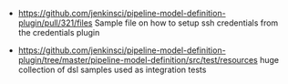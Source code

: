  * https://github.com/jenkinsci/pipeline-model-definition-plugin/pull/321/files
   Sample file on how to setup ssh credentials from the credentials plugin


* https://github.com/jenkinsci/pipeline-model-definition-plugin/tree/master/pipeline-model-definition/src/test/resources
  huge collection of dsl samples used as integration tests 
